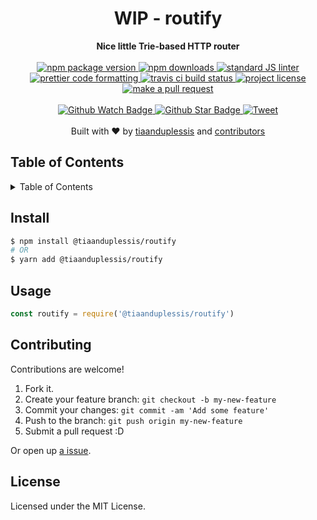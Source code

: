 
<h1 align="center">WIP - routify</h1>
<div align="center">
  <strong>Nice little Trie-based HTTP router</strong>
</div>
<br>
<div align="center">
  <a href="https://npmjs.org/package/@tiaanduplessis/routify">
    <img src="https://img.shields.io/npm/v/@tiaanduplessis/routify.svg?style=flat-square" alt="npm package version" />
  </a>
  <a href="https://npmjs.org/package/@tiaanduplessis/routify">
  <img src="https://img.shields.io/npm/dm/@tiaanduplessis/routify.svg?style=flat-square" alt="npm downloads" />
  </a>
  <a href="https://github.com/feross/standard">
    <img src="https://img.shields.io/badge/code%20style-standard-brightgreen.svg?style=flat-square" alt="standard JS linter" />
  </a>
  <a href="https://github.com/prettier/prettier">
    <img src="https://img.shields.io/badge/styled_with-prettier-ff69b4.svg?style=flat-square" alt="prettier code formatting" />
  </a>
  <a href="https://travis-ci.org/tiaanduplessis/routify">
    <img src="https://img.shields.io/travis/tiaanduplessis/routify.svg?style=flat-square" alt="travis ci build status" />
  </a>
  <a href="https://github.com/tiaanduplessis/routify/blob/master/LICENSE">
    <img src="https://img.shields.io/npm/l/@tiaanduplessis/routify.svg?style=flat-square" alt="project license" />
  </a>
  <a href="http://makeapullrequest.com">
    <img src="https://img.shields.io/badge/PRs-welcome-brightgreen.svg?style=flat-square" alt="make a pull request" />
  </a>
</div>
<br>
<div align="center">
  <a href="https://github.com/tiaanduplessis/routify/watchers">
    <img src="https://img.shields.io/github/watchers/tiaanduplessis/routify.svg?style=social" alt="Github Watch Badge" />
  </a>
  <a href="https://github.com/tiaanduplessis/routify/stargazers">
    <img src="https://img.shields.io/github/stars/tiaanduplessis/routify.svg?style=social" alt="Github Star Badge" />
  </a>
  <a href="https://twitter.com/intent/tweet?text=Check%20out%20routify!%20https://github.com/tiaanduplessis/routify%20%F0%9F%91%8D">
    <img src="https://img.shields.io/twitter/url/https/github.com/tiaanduplessis/routify.svg?style=social" alt="Tweet" />
  </a>
</div>
<br>
<div align="center">
  Built with ❤︎ by <a href="https://github.com/tiaanduplessis">tiaanduplessis</a> and <a href="https://github.com/tiaanduplessis/routify/contributors">contributors</a>
</div>

<h2>Table of Contents</h2>
<details>
  <summary>Table of Contents</summary>
  <li><a href="#install">Install</a></li>
  <li><a href="#usage">Usage</a></li>
  <li><a href="#contribute">Contribute</a></li>
  <li><a href="#license">License</a></li>
</details>

## Install

```sh
$ npm install @tiaanduplessis/routify
# OR
$ yarn add @tiaanduplessis/routify
```

## Usage

```js
const routify = require('@tiaanduplessis/routify')
```

## Contributing

Contributions are welcome!

1. Fork it.
2. Create your feature branch: `git checkout -b my-new-feature`
3. Commit your changes: `git commit -am 'Add some feature'`
4. Push to the branch: `git push origin my-new-feature`
5. Submit a pull request :D

Or open up [a issue](https://github.com/tiaanduplessis/routify/issues).

## License

Licensed under the MIT License.
